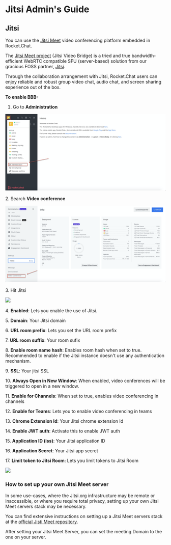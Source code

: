 # Jitsi Admin's Guide

## Jitsi

You can use the [Jitsi Meet](https://jitsi.org/jitsi-meet/) video conferencing platform embedded in Rocket.Chat.

The [Jitsi Meet project](https://jitsi.org/Projects/JitsiMeet) (Jitsi Video Bridge) is a tried and true bandwidth-efficient WebRTC compatible SFU (server-based) solution from our gracious FOSS partner, [Jitsi](https://jitsi.org).

Through the collaboration arrangement with Jitsi, Rocket.Chat users can enjoy reliable and robust group video chat, audio chat, and screen sharing experience out of the box.



**To enable BBB:**

1. Go to **Administration**&#x20;

![](<../../../../.gitbook/assets/image (249).png>)

2\. Search **Video conference**&#x20;

![](<../../../../.gitbook/assets/image (250).png>)

3\. Hit Jitsi

![](../../../../.gitbook/assets/2021-11-26\_01-35-25.png)



4\. **Enabled**: Lets you enable the use of Jitsi.

5\. **Domain**: Your Jitsi domain

6\. **URL room prefix**: Lets you set the URL room prefix

7\. **URL room suffix**: Your room sufix

8\. **Enable room name hash**: Enables room hash when set to true. Recommended to enable if the Jitsi instance doesn't use any authentication mechanism.

9\. **SSL**: Your jitsi SSL

10\. **Always Open in New Window**: When enabled, video conferences will be triggered to open in a new window.

11\. **Enable for Channels**: When set to true, enables video conferencing in channels

12\. **Enable for Teams**: Lets you to enable video conferencing in teams

13\. **Chrome Extension Id**: Your Jitsi chrome extension Id

14\. **Enable JWT auth**: Activate this to enable JWT auth

15\. **Application ID (iss)**: Your Jitsi application ID

16\. **Application Secret**: Your Jitsi app secret

17\. **Limit token to Jitsi Room**: Lets you limit tokens to Jitsi Room

![](../../../../.gitbook/assets/2021-11-26\_01-59-31.png)

### How to set up your own Jitsi Meet server

In some use-cases, where the Jitsi.org infrastructure may be remote or inaccessible, or where you require total privacy, setting up your own Jitsi Meet servers stack may be necessary.

You can find extensive instructions on setting up a Jitsi Meet servers stack at the [official Jisti Meet repository](https://github.com/jitsi/jitsi-meet).

After setting your Jitsi Meet Server, you can set the meeting Domain to the one on your server.
